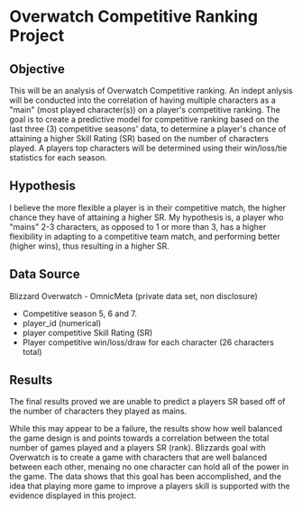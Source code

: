 # Overwatch Competitive Ranking Project

## Objective
This will be an analysis of Overwatch Competitive ranking. An indept anlysis will be conducted into the correlation of having multiple characters as a "main" (most played character(s)) on a player's competitive ranking. The goal is to create a predictive model for competitive ranking based on the last three (3) competitive seasons' data, to determine a player's chance of attaining a higher Skill Rating (SR) based on the number of characters played. A players top characters will be determined using their win/loss/tie statistics for each season. 


## Hypothesis
I believe the more flexible a player is in their competitive match, the higher chance they have of attaining a higher SR. My hypothesis is, a player who "mains" 2-3 characters, as opposed to 1 or more than 3, has a higher flexibility in adapting to a competitive team match, and performing better (higher wins), thus resulting in a higher SR.


## Data Source
Blizzard Overwatch - OmnicMeta (private data set, non disclosure)
* Competitive season 5, 6 and 7.
* player_id (numerical)
* player competitive Skill Rating (SR)
* Player competitive win/loss/draw for each character (26 characters total)

## Results
The final results proved we are unable to predict a players SR based off of the number of characters they played as mains.

While this may appear to be a failure, the results show how well balanced the game design is and points towards a correlation between the total number of games played and a players SR (rank). Blizzards goal with Overwatch is to create a game with characters that are well balanced between each other, menaing no one character can hold all of the power in the game. The data shows that this goal has been accomplished, and the idea that playing more game to improve a players skill is supported with the evidence displayed in this project.
